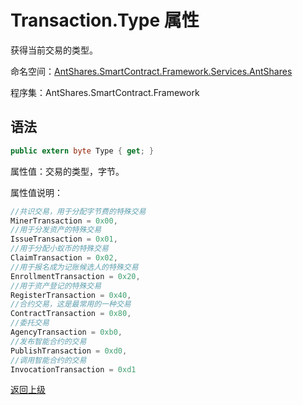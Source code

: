 # Transaction.Type 属性

获得当前交易的类型。

命名空间：[AntShares.SmartContract.Framework.Services.AntShares](../../AntShares.md)

程序集：AntShares.SmartContract.Framework

## 语法

```c#
public extern byte Type { get; }
```

属性值：交易的类型，字节。

属性值说明：

```c#
//共识交易，用于分配字节费的特殊交易
MinerTransaction = 0x00,
//用于分发资产的特殊交易
IssueTransaction = 0x01,
//用于分配小蚁币的特殊交易
ClaimTransaction = 0x02,
//用于报名成为记账候选人的特殊交易
EnrollmentTransaction = 0x20,
//用于资产登记的特殊交易
RegisterTransaction = 0x40,
//合约交易，这是最常用的一种交易
ContractTransaction = 0x80,
//委托交易
AgencyTransaction = 0xb0,
//发布智能合约的交易
PublishTransaction = 0xd0,
//调用智能合约的交易
InvocationTransaction = 0xd1
```



[返回上级](../Transaction.md)